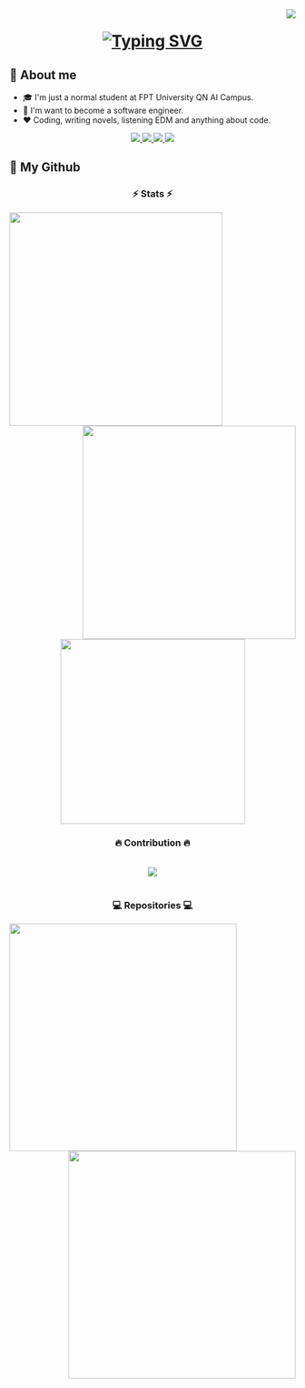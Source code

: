 <img align="right" src="https://komarev.com/ghpvc/?username=hardingadonis&style=flat&label=visitors">

<h1 align="center">
    <a href="https://git.io/typing-svg">
        <img src="https://readme-typing-svg.demolab.com?font=Roboto+Condensed&size=30&pause=1000&center=true&width=250&lines=Hi+There!+%F0%9F%91%8B;I'm+Minh+V%C6%B0%C6%A1ng+%F0%9F%98%8E" alt="Typing SVG" />
    </a>
</h1>

## 📌 About me
- 🎓 I'm just a normal student at FPT University QN AI Campus.
- 🔮 I'm want to become a software engineer.
- ❤️ Coding, writing novels, listening EDM and anything about code.

<div align = "center"> 
    <a href = "https://www.youtube.com/@adonis.harding" target = "_blank">
        <img src = "https://img.shields.io/badge/YouTube-FF0000?style=for-the-badge&logo=youtube&logoColor=white" target = "_blank"/>
    </a>
    <a href = "https://www.facebook.com/adonis.harding/" target = "_blank">
        <img src = "https://img.shields.io/badge/Facebook-4267B2?style=for-the-badge&logo=facebook&logoColor=white" target = "_blank"/>
    </a>
    <a href = "mailto:hardingadonis@gmail.com">
        <img src = "https://img.shields.io/badge/Gmail-%23333?style=for-the-badge&logo=gmail&logoColor=white" target = "_blank"/>
    </a>
    <a href = "https://github.com/hardingadonis">
        <img src = "https://img.shields.io/badge/Github-%23333?style=for-the-badge&logo=github&logoColor=white" target = "_blank"/>
    </a>
</div>

## 📖 My Github

<h3 align = "center">⚡ Stats ⚡</h3>

<p align = "center">
    <div align = "center">
        <a href = "https://github.com/hardingadonis">
            <img align = "left" width = 375 src = "https://github-readme-stats.vercel.app/api?username=hardingadonis&include_all_commits=true&show_icons=true&theme=nightowl"/>
        </a>
        <a href = "https://github.com/hardingadonis">
            <img align = "right" width = 375 src="https://streak-stats.demolab.com?user=hardingadonis&theme=nightowl&date_format=j%2Fn%5B%2FY%5D"/>
        </a>
    </div>
    <br><br><br><br><br><br><br><br>
    <div align = "center">
        <a href = "https://github.com/hardingadonis">
            <img width = 325 align = "center" src = "https://github-readme-stats.vercel.app/api/top-langs/?username=hardingadonis&layout=compact&hide=html&theme=nightowl" />
        </a>
    </div>
</p>

<div align = "center">
  <h3>🔥 Contribution 🔥</h3>
  <br>
    <a href = "https://github.com/hardingadonis">
        <img src="https://github.com/hardingadonis/hardingadonis/blob/output/snake-github-profile.svg">
    </a>
  <br>
  <br>
</div>


<h3 align = "center">💻 Repositories 💻</h3>

<p align = "center">
    <div align = "center">
        <a href = "https://github.com/hardingadonis/Eyes_Protection_Reminder">
            <img align = "left" width = 400 src = "https://github-readme-stats.vercel.app/api/pin/?username=hardingadonis&repo=Eyes_Protection_Reminder&theme=nightowl"/>
        </a>
        <a href = "https://github.com/hardingadonis/PRF192-Workshops_and_Assignment">
            <img align = "right" width = 400 src="https://github-readme-stats.vercel.app/api/pin/?username=hardingadonis&repo=PRF192-Workshops_and_Assignment&theme=nightowl"/>
        </a>
    </div>
    <br><br><br><br><br><br><br><br>
    <!--
    <div align = "center">
        <a href = "https://github.com/hardingadonis/_link_repository_3">
            <img align = "left" width = 400 src = "https://github-readme-stats.vercel.app/api/pin/?username=hardingadonis&repo=_link_repository_3&theme=nightowl"/>
        </a>
        <a href = "https://github.com/hardingadonis/_link_repository_4">
            <img align = "right" width = 400 src="https://github-readme-stats.vercel.app/api/pin/?username=hardingadonis&repo=_link_repository_4&theme=nightowl"/>
        </a>
    </div>
    -->
</p>